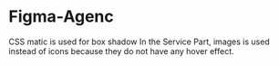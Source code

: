 # Figma-Agenc
CSS matic is used for box shadow
In the Service Part, images is used instead of icons because they do not have any hover effect.
